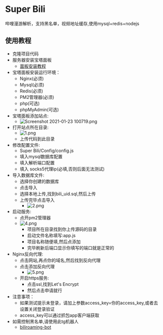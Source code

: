 # Super Bili

哔哩漫游解析，支持黑名单，视频地址缓存,使用mysql+redis+nodejs

## 使用教程

+ 克隆项目代码
+ 服务器安装宝塔面板
  + [面板安装教程](https://www.bt.cn/bbs/thread-19376-1-1.html)
+ 宝塔面板安装运行环境：
  + Nginx(必须)
  + Mysql(必须)
  + Redis(必须)
  + PM2管理器(必须)
  + php(可选)
  + phpMyAdmin(可选)
+ 宝塔面板添加站点:
  + ![Screenshot 2021-01-23 100719.png](https://i.loli.net/2021/01/23/LhSn5mtX1WdcuP2.png)
+ 打开站点所在目录:
  + ![1.png](https://i.loli.net/2021/01/23/hwqGMxk7X23ayLE.png)
  + 上传代码到此目录
+ 修改配置文件:
  + Super Bili/Config/config.js
  + 填入mysql数据库配置
  + 填入解析端口配置
  + 填入 socks5代理ip(必填,否则后面无法测试)
+ 导入数据库文件:
  + 选择你创建的数据库
  + 点击导入
  + 选择本地上传,找到bili_uid.sql,然后上传
  + 上传完毕点击导入
    + ![2.png](https://i.loli.net/2021/01/23/OlrBVEykDCubxjL.png)
+ 启动服务:
  + 点开pm2管理器
  + ![4.png](https://i.loli.net/2021/01/23/rbcjl54UhA2WHFe.png)
    + 项目所在目录找到你上传源码的目录
    + 启动文件名称填写:app.js
    + 项目名称随便填,然后点添加
    + 完毕刷新后端口显示你填写的端口就是正常的
+ Nginx反向代理:
  + 点击网站,再点你的域名,然后找到反向代理
  + 点击添加反向代理
    + ![5.png](https://i.loli.net/2021/01/23/Ht9TXSKrPLfp5ao.png)
  + 开启https服务:
    + 点击ssl,找到Let's Encrypt
    + 然后点击申请就行
+ 注意事项：
  + 如果测试提示未登录，请加上参数access_key=你的access_key,或者去设置关闭登录验证
  + access_key可以通过抓包app客户端获取
+ 如需控制黑名单,请使用此tg机器人
  + [biliroaming-bot](https://github.com/fuckbili/biliroaming-bot)
